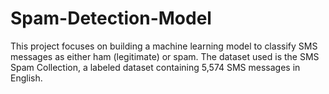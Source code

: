 # Spam-Detection-Model

This project focuses on building a machine learning model to classify SMS messages as either ham (legitimate) or spam. The dataset used is the SMS Spam Collection, a labeled dataset containing 5,574 SMS messages in English.

